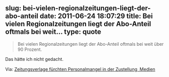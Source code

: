 slug: bei-vielen-regionalzeitungen-liegt-der-abo-anteil
date: 2011-06-24 18:07:29
title: Bei vielen Regionalzeitungen liegt der Abo-Anteil oftmals bei weit...
type: quote
---

> Bei vielen Regionalzeitungen liegt der Abo-Anteil oftmals bei weit über 90 Prozent.

Das hätte ich nicht gedacht.

 Via: [Zeitungsverlage fürchten Personalmangel in der Zustellung  Medien](http://www.dnv-online.net/medien/detail.php?nr=47907&rubric=Medien&)
